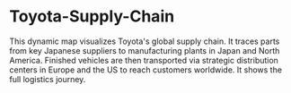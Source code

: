 # Toyota-Supply-Chain
This dynamic map visualizes Toyota's global supply chain. It traces parts from key Japanese suppliers to manufacturing plants in Japan and North America. Finished vehicles are then transported via strategic distribution centers in Europe and the US to reach customers worldwide. It shows the full logistics journey.
